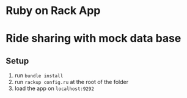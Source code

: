 # Ruby on Rack App
# Ride sharing with mock data base

## Setup
1. run `bundle install`
2. run `rackup config.ru` at the root of the folder
3. load the app on `localhost:9292`
